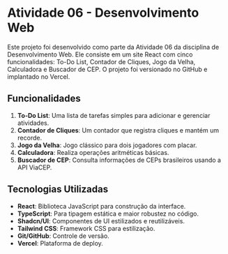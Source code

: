 # Atividade 06 - Desenvolvimento Web

Este projeto foi desenvolvido como parte da Atividade 06 da disciplina de Desenvolvimento Web. Ele consiste em um site React com cinco funcionalidades: To-Do List, Contador de Cliques, Jogo da Velha, Calculadora e Buscador de CEP. O projeto foi versionado no GitHub e implantado no Vercel.

## Funcionalidades

1. **To-Do List**: Uma lista de tarefas simples para adicionar e gerenciar atividades.
2. **Contador de Cliques**: Um contador que registra cliques e mantém um recorde.
3. **Jogo da Velha**: Jogo clássico para dois jogadores com placar.
4. **Calculadora**: Realiza operações aritméticas básicas.
5. **Buscador de CEP**: Consulta informações de CEPs brasileiros usando a API ViaCEP.

## Tecnologias Utilizadas

- **React**: Biblioteca JavaScript para construção da interface.
- **TypeScript**: Para tipagem estática e maior robustez no código.
- **Shadcn/UI**: Componentes de UI estilizados e reutilizáveis.
- **Tailwind CSS**: Framework CSS para estilização.
- **Git/GitHub**: Controle de versão.
- **Vercel**: Plataforma de deploy.

